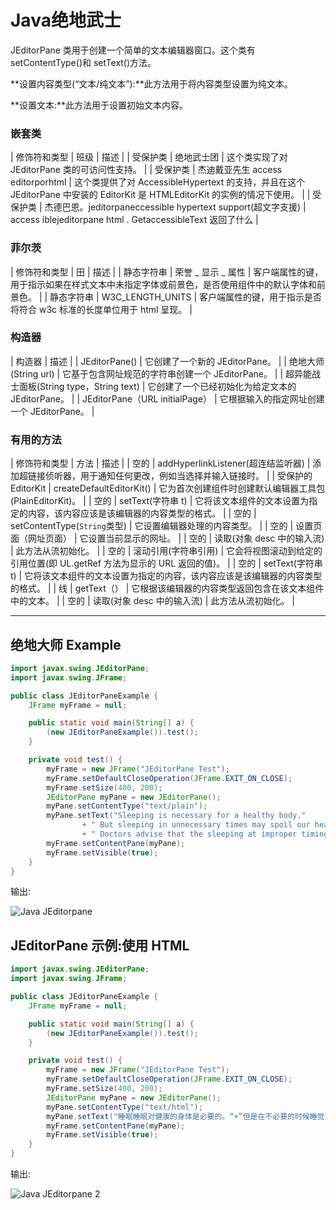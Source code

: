# Java绝地武士



JEditorPane 类用于创建一个简单的文本编辑器窗口。这个类有 setContentType()和 setText()方法。

**设置内容类型(“文本/纯文本”):**此方法用于将内容类型设置为纯文本。

**设置文本:**此方法用于设置初始文本内容。

### 嵌套类

| 修饰符和类型 | 班级 | 描述 |
| 受保护类 | 绝地武士团 | 这个类实现了对 JEditorPane 类的可访问性支持。 |
| 受保护类 | 杰迪戴亚先生 access editorporhtml | 这个类提供了对 AccessibleHypertext 的支持，并且在这个 JEditorPane 中安装的 EditorKit 是 HTMLEditorKit 的实例的情况下使用。 |
| 受保护类 | 杰德巴恩。jeditorpaneccessible hypertext support(超文字支援) | access iblejeditorpane html . GetaccessibleText 返回了什么 |

### 菲尔茨

| 修饰符和类型 | 田 | 描述 |
| 静态字符串 | 荣誉 _ 显示 _ 属性 | 客户端属性的键，用于指示如果在样式文本中未指定字体或前景色，是否使用组件中的默认字体和前景色。 |
| 静态字符串 | W3C_LENGTH_UNITS | 客户端属性的键，用于指示是否将符合 w3c 标准的长度单位用于 html 呈现。 |

### 构造器

| 构造器 | 描述 |
| JEditorPane() | 它创建了一个新的 JEditorPane。 |
| 绝地大师(String url) | 它基于包含网址规范的字符串创建一个 JEditorPane。 |
| 超异能战士面板(String type，String text) | 它创建了一个已经初始化为给定文本的 JEditorPane。 |
| JEditorPane（URL initialPage） | 它根据输入的指定网址创建一个 JEditorPane。 |

### 有用的方法

| 修饰符和类型 | 方法 | 描述 |
| 空的 | addHyperlinkListener(超连结监听器) | 添加超链接侦听器，用于通知任何更改，例如当选择并输入链接时。 |
| 受保护的 EditorKit | createDefaultEditorKit() | 它为首次创建组件时创建默认编辑器工具包(PlainEditorKit)。 |
| 空的 | setText(字符串 t) | 它将该文本组件的文本设置为指定的内容，该内容应该是该编辑器的内容类型的格式。 |
| 空的 | setContentType(`String`类型) | 它设置编辑器处理的内容类型。 |
| 空的 | 设置页面（网址页面） | 它设置当前显示的网址。 |
| 空的 | 读取(对象 desc 中的输入流) | 此方法从流初始化。 |
| 空的 | 滚动引用(字符串引用) | 它会将视图滚动到给定的引用位置(即 UL.getRef 方法为显示的 URL 返回的值)。 |
| 空的 | setText(字符串 t) | 它将该文本组件的文本设置为指定的内容，该内容应该是该编辑器的内容类型的格式。 |
| 线 | getText（） | 它根据该编辑器的内容类型返回包含在该文本组件中的文本。 |
| 空的 | 读取(对象 desc 中的输入流) | 此方法从流初始化。 |

* * *

## 绝地大师 Example

```java
import javax.swing.JEditorPane;
import javax.swing.JFrame;

public class JEditorPaneExample {
	JFrame myFrame = null;

	public static void main(String[] a) {
		(new JEditorPaneExample()).test();
	}

	private void test() {
		myFrame = new JFrame("JEditorPane Test");
		myFrame.setDefaultCloseOperation(JFrame.EXIT_ON_CLOSE);
		myFrame.setSize(400, 200);
		JEditorPane myPane = new JEditorPane();
		myPane.setContentType("text/plain");
		myPane.setText("Sleeping is necessary for a healthy body."
				+ " But sleeping in unnecessary times may spoil our health, wealth and studies."
				+ " Doctors advise that the sleeping at improper timings may lead for obesity during the students days.");
		myFrame.setContentPane(myPane);
		myFrame.setVisible(true);
	}
}

```

输出:

![Java JEditorpane ](../img/dc52b96e4002d339cd54ed802c3a308c.png)

## JEditorPane 示例:使用 HTML

```java
import javax.swing.JEditorPane;  
import javax.swing.JFrame;  

public class JEditorPaneExample {  
    JFrame myFrame = null;  

    public static void main(String[] a) {  
        (new JEditorPaneExample()).test();  
    }  

    private void test() {  
        myFrame = new JFrame("JEditorPane Test");  
        myFrame.setDefaultCloseOperation(JFrame.EXIT_ON_CLOSE);  
        myFrame.setSize(400, 200);  
        JEditorPane myPane = new JEditorPane();  
        myPane.setContentType("text/html");  
        myPane.setText("睡眠睡眠对健康的身体是必要的。“+”但是在不必要的时候睡觉可能会破坏我们的健康、财富和学习。“+”医生建议，学生时代睡眠时间不当可能导致肥胖。");  
        myFrame.setContentPane(myPane);  
        myFrame.setVisible(true);  
    }  
}  

```

输出:

![Java JEditorpane 2](../img/3f735d11b5dc5d66c75ddabf6ace1f5b.png)